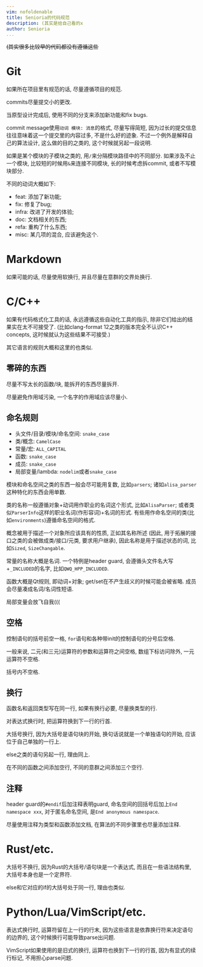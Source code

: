 ```yaml
---
vim: nofoldenable
title: Senioria的代码规范
description: (其实是给自己看的x
author: Senioria
...
```


~~(其实很多比较早的代码都没有遵循这些~~

# Git

如果所在项目里有规范的话, 尽量遵循项目的规范.

commits尽量提交小的更改.

当原型设计完成后, 使用不同的分支来添加新功能和fix bugs.

commit message使用`动词 模块: 消息`的格式, 尽量写得简短,
因为过长的提交信息往往意味着这一个提交里的内容过多, 不是什么好的迹象.
不过一个例外是解释自己的算法设计, 这么做的目的之类的, 这个时候就另起一段说明.

如果是某个模块的子模块之类的, 用`/`来分隔模块路径中的不同部分.
如果涉及不止一个模块, 比较短的时候用`&`来连接不同模块, 长的时候考虑拆commit, 或者不写模块部分.

不同的动词大概如下:

- feat: 添加了新功能;
- fix: 修复了bug;
- infra: 改进了开发的体验;
- doc: 文档相关的东西;
- refa: 重构了什么东西;
- misc: 某几项的混合, 应该避免这个.

# Markdown

如果可能的话, 尽量使用软换行, 并且尽量在意群的交界处换行.

# C/C++

如果有代码格式化工具的话, 永远遵循这些自动化工具的指示, 除非它们给出的结果实在太不可接受了.
(比如clang-format 12之类的版本完全不认识C++ concepts, 这时候就认为这些结果不可接受.)

其它语言的规则大概和这里的也类似.

## 零碎的东西

尽量不写太长的函数/块, 能拆开的东西尽量拆开.

尽量避免作用域污染, 一个名字的作用域应该尽量小.

## 命名规则

- 头文件/目录/模块/命名空间: `snake_case`
- 类/概念: `CamelCase`
- 常量/宏: `ALL_CAPITAL`
- 函数: `snake_case`
- 成员: `snake_case`
- 局部变量/lambda: `nodelim`或者`snake_case`

模块和命名空间之类的东西一般会尽可能用复数, 比如`parsers`;
诸如`alisa_parser`这种特化的东西会用单数.

类的名称一般遵循对象+动词用作职业的名词这个形式, 比如`AlisaParser`;
或者类似`ParserInfo`这样的职业名词(作形容词)+名词的形式.
有些用作命名空间的类(比如`environments`)遵循命名空间的格式.

概念被用于描述一个对象所应该具有的性质, 正如其名称所述
(因此, 用于拓展的接口之类的会被做成类/接口/元类, 要求用户继承),
因此名称是用于描述状态的词, 比如`Sized`, `SizeChangable`.

常量的名称大概是名词.
一个特例是header guard, 会遵循头文件名大写+`_INCLUDED`的名字, 比如`QWQ_HPP_INCLUDED`.

函数大概是Qt规则, 即动词+对象; get/set在不产生歧义的时候可能会被省略.
成员会尽量凑成名词/名词性短语.

局部变量会放飞自我(((

## 空格

控制语句的括号前空一格, `for`语句和各种带init的控制语句的分号后空格.

一般来说, 二元(和三元)运算符的参数和运算符之间空格, 数组下标访问除外, 一元运算符不空格.

括号内不空格.

## 换行

函数名和返回类型写在同一行, 如果有换行必要, 尽量换类型的行.

对表达式换行时, 把运算符换到下一行的行首.

大括号换行, 因为大括号是语句块的开始, 换句话说就是一个单独语句的开始, 应该位于自己单独的一行上.

else之类的语句另起一行, 理由同上.

在不同的函数之间添加空行, 不同的意群之间添加三个空行.

## 注释

header guard的`#endif`后加注释表明guard, 命名空间的回括号后加上`End namespace xxx`,
对于匿名命名空间, 是`End anonymous namespace`.

尽量使用注释为类型和函数添加文档, 在算法的不同步骤里也尽量添加注释.

# Rust/etc.

大括号不换行, 因为Rust的大括号/语句块是一个表达式, 而且在一些语法结构里, 大括号本身也是一个定界符.

else和它对应的if的大括号处于同一行, 理由也类似.

# Python/Lua/VimScript/etc.

表达式换行时, 运算符留在上一行的行末, 因为这些语言是依靠换行符来决定语句的边界的, 这个时候换行可能导致parse出问题.

VimScript如果使用的是旧式的换行, 运算符也换到下一行的行首, 因为有显式的续行标记, 不用担心parse问题.

